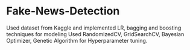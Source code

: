 # Fake-News-Detection
Used dataset from Kaggle and implemented LR, bagging and boosting techniques for modeling
Used RandomizedCV, GridSearchCV, Bayesian Optimizer, Genetic Algorithm for Hyperparameter tuning.
